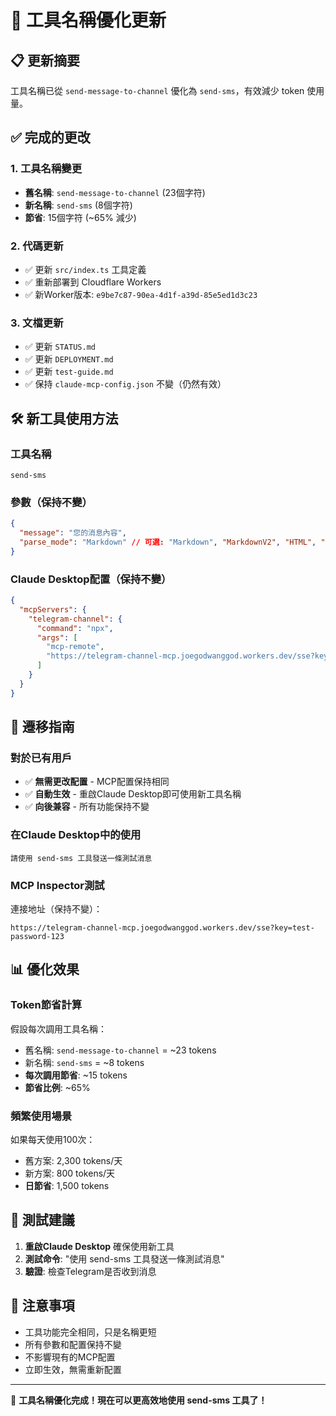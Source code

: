 # 🚀 工具名稱優化更新

## 📋 更新摘要

工具名稱已從 `send-message-to-channel` 優化為 `send-sms`，有效減少 token 使用量。

## ✅ 完成的更改

### 1. 工具名稱變更
- **舊名稱**: `send-message-to-channel` (23個字符)
- **新名稱**: `send-sms` (8個字符)
- **節省**: 15個字符 (~65% 減少)

### 2. 代碼更新
- ✅ 更新 `src/index.ts` 工具定義
- ✅ 重新部署到 Cloudflare Workers
- ✅ 新Worker版本: `e9be7c87-90ea-4d1f-a39d-85e5ed1d3c23`

### 3. 文檔更新
- ✅ 更新 `STATUS.md`
- ✅ 更新 `DEPLOYMENT.md`
- ✅ 更新 `test-guide.md`
- ✅ 保持 `claude-mcp-config.json` 不變（仍然有效）

## 🛠️ 新工具使用方法

### 工具名稱
```
send-sms
```

### 參數（保持不變）
```json
{
  "message": "您的消息內容",
  "parse_mode": "Markdown" // 可選: "Markdown", "MarkdownV2", "HTML", "none"
}
```

### Claude Desktop配置（保持不變）
```json
{
  "mcpServers": {
    "telegram-channel": {
      "command": "npx",
      "args": [
        "mcp-remote",
        "https://telegram-channel-mcp.joegodwanggod.workers.dev/sse?key=test-password-123"
      ]
    }
  }
}
```

## 🔄 遷移指南

### 對於已有用戶
- ✅ **無需更改配置** - MCP配置保持相同
- ✅ **自動生效** - 重啟Claude Desktop即可使用新工具名稱
- ✅ **向後兼容** - 所有功能保持不變

### 在Claude Desktop中的使用
```
請使用 send-sms 工具發送一條測試消息
```

### MCP Inspector測試
連接地址（保持不變）：
```
https://telegram-channel-mcp.joegodwanggod.workers.dev/sse?key=test-password-123
```

## 📊 優化效果

### Token節省計算
假設每次調用工具名稱：
- 舊名稱: `send-message-to-channel` = ~23 tokens
- 新名稱: `send-sms` = ~8 tokens
- **每次調用節省**: ~15 tokens
- **節省比例**: ~65%

### 頻繁使用場景
如果每天使用100次：
- 舊方案: 2,300 tokens/天
- 新方案: 800 tokens/天
- **日節省**: 1,500 tokens

## 🎯 測試建議

1. **重啟Claude Desktop** 確保使用新工具
2. **測試命令**: "使用 send-sms 工具發送一條測試消息"
3. **驗證**: 檢查Telegram是否收到消息

## 📝 注意事項

- 工具功能完全相同，只是名稱更短
- 所有參數和配置保持不變
- 不影響現有的MCP配置
- 立即生效，無需重新配置

---

🎉 **工具名稱優化完成！現在可以更高效地使用 send-sms 工具了！** 